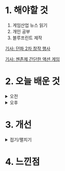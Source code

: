 
# 1. 해야할 것

1. 게임산업 뉴스 읽기 
2. 개인 공부  
3. 블루프린트 제작

[기사: 던파 2차 창작 행사](https://www.gamemeca.com/view.php?gid=1750786)

[기사: 젠존제 간단한 액션 게임](https://www.gameinsight.co.kr/news/articleView.html?idxno=32769)

# 2. 오늘 배운 것

<details>
<summary>오전</summary>

## 오늘의 뉴스
### 던파 2차 창작 행사
![image](https://github.com/JM94Ent/TIL-WIL/assets/143363550/2d30caf5-ca2b-4354-b0ae-a350500b101f)
```
인기있는 게임의 2차 창작 활동은 더 많은 인기를 불러온다.
던전앤파이터는 오래된 장소 게임이고 인기가 많아서 많은 사람들이 보고 즐길 거리가 많다.
게임을 안하는 나도 귀여운 굿즈는 가지고 싶으니...
```
### 젠존제 간단한 액션 게임
![image](https://github.com/JM94Ent/TIL-WIL/assets/143363550/f51e8c95-4f5e-4244-a0ad-1e39dbfa1d6a)
```
내가 추구하는 액션게임이 구현되면 이렇게 되려나?
프롬소프트의 어려운 시련을 극복하고 성취감을 얻는 류의 게임을 만들고 싶다는 생각에 공감하기에
나는 쉬운 조작으로 어려운 시련을 극복하고 쾌감을 얻을 수 있는 게임을 만들고 싶다.

그렇다면 이 게임
```
</details>


<details>
<summary>오후</summary>


</details>




# 3. 개선


<details>
<summary>접기/펼치기</summary>


</details>



# 4. 느낀점


